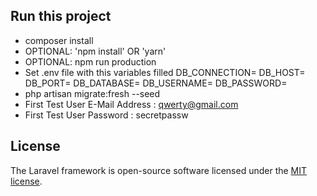 
## Run this project

- composer install
- OPTIONAL: 'npm install' OR 'yarn'
- OPTIONAL: npm run production
- Set .env file with this variables filled
  DB_CONNECTION=
  DB_HOST=
  DB_PORT=
  DB_DATABASE=
  DB_USERNAME=
  DB_PASSWORD=
- php artisan migrate:fresh --seed
- First Test User E-Mail Address : qwerty@gmail.com
- First Test User Password : secretpassw



## License

The Laravel framework is open-source software licensed under the [MIT license](https://opensource.org/licenses/MIT).




